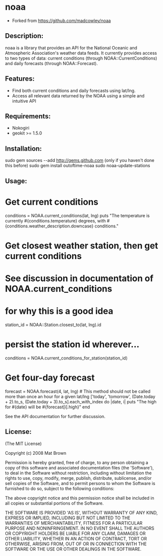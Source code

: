 # noaa

* Forked from https://github.com/madcowley/noaa

## Description:

noaa is a library that provides an API for the National Oceanic and Atmospheric Association's weather
data feeds. It currently provides access to two types of data: current conditions (through NOAA::CurrentConditions) and
daily forecasts (through NOAA::Forecast).

## Features:

- Find both current conditions and daily forecasts using lat/lng.
- Access all relevant data returned by the NOAA using a simple and intuitive API

## Requirements:

- Nokogiri
- geokit >= 1.5.0

## Installation:

  sudo gem sources --add http://gems.github.com (only if you haven't done this before)
  sudo gem install outoftime-noaa
  sudo noaa-update-stations

  ## Usage:

  # Get current conditions
  conditions = NOAA.current_conditions(lat, lng)
  puts "The temperature is currently #{conditions.temperature} degrees, with #{conditions.weather_description.downcase} conditions."
  
  # Get closest weather station, then get current conditions
  # See discussion in documentation of NOAA.current_conditions
  # for why this is a good idea
  station_id = NOAA::Station.closest_to(lat, lng).id
  # persist the station id wherever...
  conditions = NOAA.current_conditions_for_station(station_id)

  # Get four-day forecast
  forecast = NOAA.forecast(4, lat, lng) # This method should not be called more than once an hour for a given lat/lng
  ['today', 'tomorrow', (Date.today + 2).to_s, (Date.today + 3).to_s].each_with_index do |date, i|
    puts "The high for #{date} will be #{forecast[i].high}"
  end

See the API documentation for further discussion.

## License:

(The MIT License)

Copyright (c) 2008 Mat Brown

Permission is hereby granted, free of charge, to any person obtaining
a copy of this software and associated documentation files (the
'Software'), to deal in the Software without restriction, including
without limitation the rights to use, copy, modify, merge, publish,
distribute, sublicense, and/or sell copies of the Software, and to
permit persons to whom the Software is furnished to do so, subject to
the following conditions:

The above copyright notice and this permission notice shall be
included in all copies or substantial portions of the Software.

THE SOFTWARE IS PROVIDED 'AS IS', WITHOUT WARRANTY OF ANY KIND,
EXPRESS OR IMPLIED, INCLUDING BUT NOT LIMITED TO THE WARRANTIES OF
MERCHANTABILITY, FITNESS FOR A PARTICULAR PURPOSE AND NONINFRINGEMENT.
IN NO EVENT SHALL THE AUTHORS OR COPYRIGHT HOLDERS BE LIABLE FOR ANY
CLAIM, DAMAGES OR OTHER LIABILITY, WHETHER IN AN ACTION OF CONTRACT,
TORT OR OTHERWISE, ARISING FROM, OUT OF OR IN CONNECTION WITH THE
SOFTWARE OR THE USE OR OTHER DEALINGS IN THE SOFTWARE.
